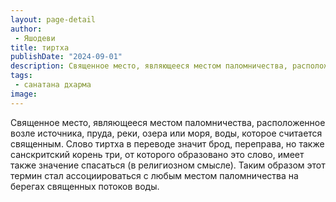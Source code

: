 ```yaml
---
layout: page-detail
author:
 - Яшодеви
title: тиртха
publishDate: "2024-09-01"
description: Священное место, являющееся местом паломничества, расположенное возле источника, пруда, реки, озера или моря, воды, которое считается священным. Слово тиртха в переводе значит брод, переправа, но также санскритский корень три, от которого образовано это слово, имеет также значение спасаться (в религиозном смысле). Таким образом этот термин стал ассоциироваться с любым местом паломничества на берегах священных потоков воды.
tags:
 - санатана дхарма
image: 
---
```


Священное место, являющееся местом паломничества, расположенное возле источника, пруда, реки, озера или моря, воды, которое считается священным. Слово тиртха в переводе значит брод, переправа, но также санскритский корень три, от которого образовано это слово, имеет также значение спасаться (в религиозном смысле). Таким образом этот термин стал ассоциироваться с любым местом паломничества на берегах священных потоков воды.

